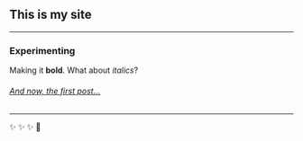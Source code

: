 ## This is my site

--------

### Experimenting 


Making it **bold**. What about *italics*?


###### [And now, the first post...](https://filamarisol.github.io/Spiro_post)

--------
:sparkles: :sparkles: :sparkles: :rocket: 
